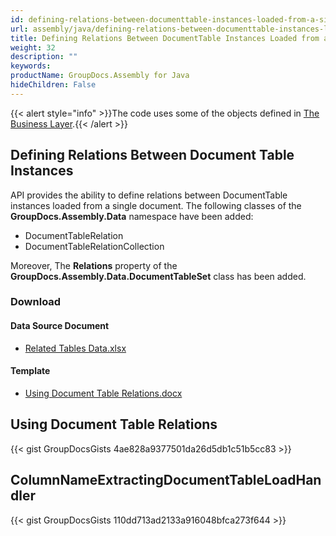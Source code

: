 ```yaml
---
id: defining-relations-between-documenttable-instances-loaded-from-a-single-document
url: assembly/java/defining-relations-between-documenttable-instances-loaded-from-a-single-document
title: Defining Relations Between DocumentTable Instances Loaded from a Single Document
weight: 32
description: ""
keywords: 
productName: GroupDocs.Assembly for Java
hideChildren: False
---
```

{{< alert style="info" >}}The code uses some of the objects defined in [The Business Layer](https://docs.groupdocs.com/assembly/java/the-business-layer/).{{< /alert >}}

## Defining Relations Between Document Table Instances

API provides the ability to define relations between DocumentTable instances loaded from a single document. The following classes of the **GroupDocs.Assembly.Data** namespace have been added:

*   DocumentTableRelation
*   DocumentTableRelationCollection

Moreover, The **Relations** property of the **GroupDocs.Assembly.Data.DocumentTableSet** class has been added.

### Download

#### Data Source Document

*   [Related Tables Data.xlsx](https://github.com/groupdocs-assembly/GroupDocs.Assembly-for-Java/blob/master/Examples/GroupDocs.Assembly.Examples.Java/Data/Data%20Sources/Excel%20DataSource/Related%20Tables%20Data.xlsx?raw=true)

#### Template

*   [Using Document Table Relations.docx](https://github.com/groupdocs-assembly/GroupDocs.Assembly-for-Java/blob/master/Examples/GroupDocs.Assembly.Examples.Java/Data/Storage/Word%20Templates/Using%20Document%20Table%20Relations.docx?raw=true)

## Using Document Table Relations

{{< gist GroupDocsGists 4ae828a9377501da26d5db1c51b5cc83 >}}

## ColumnNameExtractingDocumentTableLoadHandler

{{< gist GroupDocsGists 110dd713ad2133a916048bfca273f644 >}}


